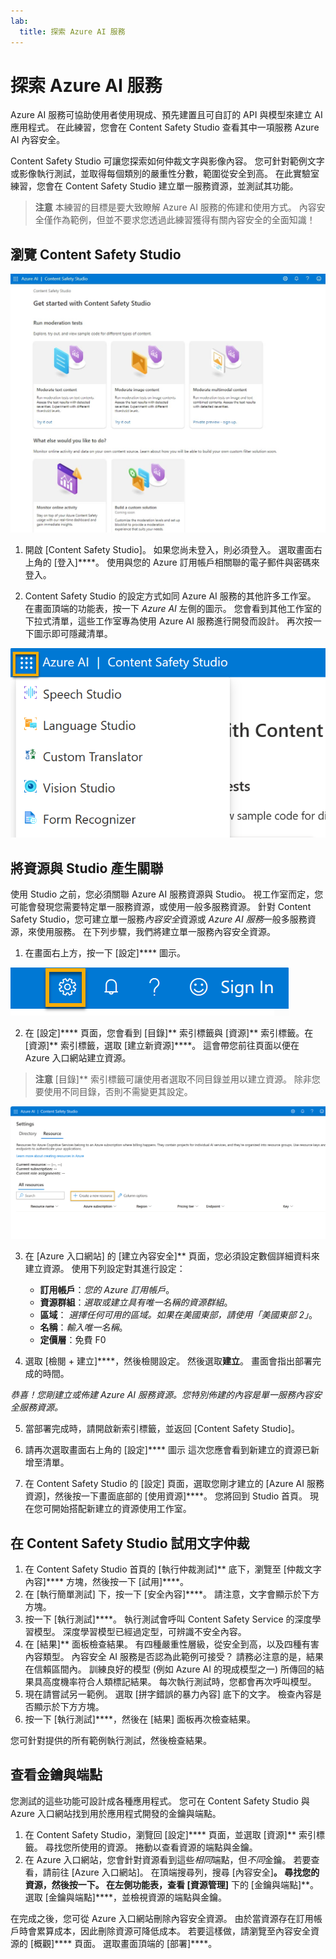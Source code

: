 ```yaml
---
lab:
  title: 探索 Azure AI 服務
---
```


# 探索 Azure AI 服務

Azure AI 服務可協助使用者使用現成、預先建置且可自訂的 API 與模型來建立 AI 應用程式。 在此練習，您會在 Content Safety Studio 查看其中一項服務 Azure AI 內容安全。

Content Safety Studio 可讓您探索如何仲裁文字與影像內容。 您可針對範例文字或影像執行測試，並取得每個類別的嚴重性分數，範圍從安全到高。 在此實驗室練習，您會在 Content Safety Studio 建立單一服務資源，並測試其功能。 

> **注意** 本練習的目標是要大致瞭解 Azure AI 服務的佈建和使用方式。 內容安全僅作為範例，但並不要求您透過此練習獲得有關內容安全的全面知識！

## 瀏覽 Content Safety Studio 

![Content Safety Studio 登陸頁面的螢幕擷取畫面。](./media/content-safety/content-safety-getting-started.png)

1. 開啟 [Content Safety Studio][](https://contentsafety.cognitive.azure.com?azure-portal=true)。 如果您尚未登入，則必須登入。 選取畫面右上角的 [登入]****。 使用與您的 Azure 訂用帳戶相關聯的電子郵件與密碼來登入。 

1. Content Safety Studio 的設定方式如同 Azure AI 服務的其他許多工作室。 在畫面頂端的功能表，按一下 *Azure AI* 左側的圖示。 您會看到其他工作室的下拉式清單，這些工作室專為使用 Azure AI 服務進行開發而設計。 再次按一下圖示即可隱藏清單。

![Content Safety Studio 功能表的螢幕擷取畫面，其中切換選取已開啟以便切換至其他 Studio。](./media/content-safety/studio-toggle-icon.png)  

## 將資源與 Studio 產生關聯 

使用 Studio 之前，您必須關聯 Azure AI 服務資源與 Studio。 視工作室而定，您可能會發現您需要特定單一服務資源，或使用一般多服務資源。 針對 Content Safety Studio，您可建立單一服務*內容安全*資源或 *Azure AI 服務*一般多服務資源，來使用服務。 在下列步驟，我們將建立單一服務內容安全資源。 

1. 在畫面右上方，按一下 [設定]**** 圖示。 

![螢幕擷取畫面：設定圖示顯示於畫面右上方，在鈴鐺、問號與微笑圖示旁邊。](./media/content-safety/settings-toggle.png)

2. 在 [設定]**** 頁面，您會看到 [目錄]** 索引標籤與 [資源]** 索引標籤。在 [資源]** 索引標籤，選取 [建立新資源]****。 這會帶您前往頁面以便在 Azure 入口網站建立資源。

> **注意** [目錄]** 索引標籤可讓使用者選取不同目錄並用以建立資源。 除非您要使用不同目錄，否則不需變更其設定。 

![螢幕擷取畫面：從 Content Safety Studio 的 [設定] 頁面選取 [建立新資源]。](./media/content-safety/create-new-resource-from-studio.png)

3. 在 [Azure 入口網站][](https://portal.azure.com?azure-portal=true) 的 [建立內容安全]** 頁面，您必須設定數個詳細資料來建立資源。 使用下列設定對其進行設定：
    - **訂用帳戶**：*您的 Azure 訂用帳戶*。
    - **資源群組**：*選取或建立具有唯一名稱的資源群組*。
    - **區域**： *選擇任何可用的區域。如果在美國東部，請使用「美國東部 2」*。
    - **名稱**：*輸入唯一名稱*。
    - **定價層**：免費 F0

4. 選取 [檢閱 + 建立]****，然後檢閱設定。 然後選取**建立**。 畫面會指出部署完成的時間。 

*恭喜！您剛建立或佈建 Azure AI 服務資源。您特別佈建的內容是單一服務內容安全服務資源。*

5. 當部署完成時，請開啟新索引標籤，並返回 [Content Safety Studio][](https://contentsafety.cognitive.azure.com?azure-portal=true)。 

6. 請再次選取畫面右上角的 [設定]**** 圖示 這次您應會看到新建立的資源已新增至清單。  

7. 在 Content Safety Studio 的 [設定] 頁面，選取您剛才建立的 [Azure AI 服務資源]，然後按一下畫面底部的 [使用資源]****。 您將回到 Studio 首頁。 現在您可開始搭配新建立的資源使用工作室。

## 在 Content Safety Studio 試用文字仲裁

1. 在 Content Safety Studio 首頁的 [執行仲裁測試]** 底下，瀏覽至 [仲裁文字內容]**** 方塊，然後按一下 [試用]****。
1. 在 [執行簡單測試] 下，按一下 [安全內容]****。 請注意，文字會顯示於下方方塊。 
1. 按一下 [執行測試]****。 執行測試會呼叫 Content Safety Service 的深度學習模型。 深度學習模型已經過定型，可辨識不安全內容。
1. 在 [結果]** 面板檢查結果。 有四種嚴重性層級，從安全到高，以及四種有害內容類型。 內容安全 AI 服務是否認為此範例可接受？ 請務必注意的是，結果在信賴區間內。 訓練良好的模型 (例如 Azure AI 的現成模型之一) 所傳回的結果具高度機率符合人類標記結果。 每次執行測試時，您都會再次呼叫模型。 
1. 現在請嘗試另一範例。 選取 [拼字錯誤的暴力內容] 底下的文字。 檢查內容是否顯示於下方方塊。
1. 按一下 [執行測試]****，然後在 [結果] 面板再次檢查結果。 

您可針對提供的所有範例執行測試，然後檢查結果。

## 查看金鑰與端點

您測試的這些功能可設計成各種應用程式。 您可在 Content Safety Studio 與 Azure 入口網站找到用於應用程式開發的金鑰與端點。 

1. 在 Content Safety Studio，瀏覽回 [設定]**** 頁面，並選取 [資源]** 索引標籤。 尋找您所使用的資源。 捲動以查看資源的端點與金鑰。 
1. 在 Azure 入口網站，您會針對資源看到這些*相同*端點，但*不同*金鑰。 若要查看，請前往 [Azure 入口網站][](https://portal.azure.com?auzre-portal=true)。 在頂端搜尋列，搜尋 [內容安全]**。 尋找您的資源，然後按一下。 在左側功能表，查看 [資源管理]** 下的 [金鑰與端點]**。 選取 [金鑰與端點]****，並檢視資源的端點與金鑰。 

在完成之後，您可從 Azure 入口網站刪除內容安全資源。 由於當資源存在訂用帳戶時會累算成本，因此刪除資源可降低成本。 若要這樣做，請瀏覽至內容安全資源的 [概觀]**** 頁面。 選取畫面頂端的 [部署]****。

